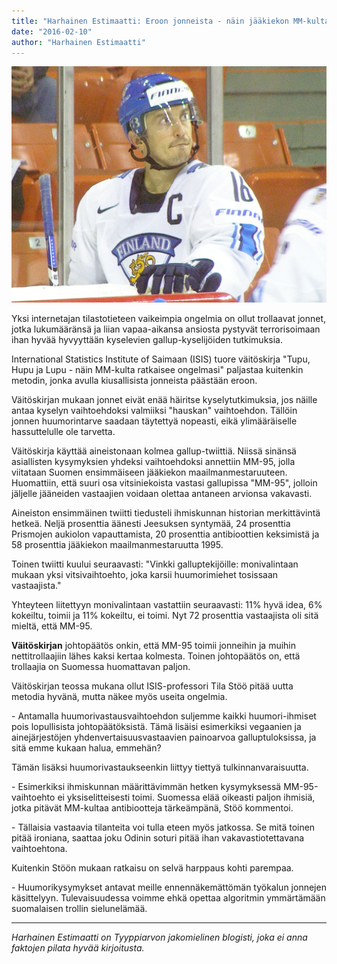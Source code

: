 ```yaml
---
title: "Harhainen Estimaatti: Eroon jonneista - näin jääkiekon MM-kulta 1995 mullistaa kyselytutkimuksen"
date: "2016-02-10"
author: "Harhainen Estimaatti"
---
```


![](Ville_Peltonen.jpg)

Yksi internetajan tilastotieteen vaikeimpia ongelmia on ollut trollaavat jonnet, jotka lukumääränsä ja liian vapaa-aikansa ansiosta pystyvät terrorisoimaan ihan hyvää hyvyyttään kyselevien gallup-kyselijöiden tutkimuksia.

International Statistics Institute of Saimaan (ISIS) tuore väitöskirja "Tupu, Hupu ja Lupu - näin MM-kulta ratkaisee ongelmasi" paljastaa kuitenkin metodin, jonka avulla kiusallisista jonneista päästään eroon.

Väitöskirjan mukaan jonnet eivät enää häiritse kyselytutkimuksia, jos näille antaa kyselyn vaihtoehdoksi valmiiksi "hauskan" vaihtoehdon. Tällöin jonnen huumorintarve saadaan täytettyä nopeasti, eikä ylimääräiselle hassuttelulle ole tarvetta.

Väitöskirja käyttää aineistonaan kolmea gallup-twiittiä. Niissä sinänsä asiallisten kysymyksien yhdeksi vaihtoehdoksi annettiin MM-95, jolla viitataan Suomen ensimmäiseen jääkiekon maailmanmestaruuteen. Huomattiin, että suuri osa vitsiniekoista vastasi gallupissa "MM-95", jolloin jäljelle jääneiden vastaajien voidaan olettaa antaneen arvionsa vakavasti.

Aineiston ensimmäinen twiitti tiedusteli ihmiskunnan historian merkittävintä hetkeä. Neljä prosenttia äänesti Jeesuksen syntymää, 24 prosenttia Prismojen aukiolon vapauttamista, 20 prosenttia antibioottien keksimistä ja 58 prosenttia jääkiekon maailmanmestaruutta 1995.

Toinen twiitti kuului seuraavasti: "Vinkki galluptekijöille: monivalintaan mukaan yksi vitsivaihtoehto, joka karsii huumorimiehet tosissaan vastaajista."

Yhteyteen liitettyyn monivalintaan vastattiin seuraavasti: 11% hyvä idea, 6% kokeiltu, toimii ja 11% kokeiltu, ei toimi. Nyt 72 prosenttia vastaajista oli sitä mieltä, että MM-95.

**Väitöskirjan** johtopäätös onkin, että MM-95 toimii jonneihin ja muihin nettitrollaajiin lähes kaksi kertaa kolmesta. Toinen johtopäätös on, että trollaajia on Suomessa huomattavan paljon.

Väitöskirjan teossa mukana ollut ISIS-professori Tila Stöö pitää uutta metodia hyvänä, mutta näkee myös useita ongelmia.

\- Antamalla huumorivastausvaihtoehdon suljemme kaikki huumori-ihmiset pois lopullisista johtopäätöksistä. Tämä lisäisi esimerkiksi vegaanien ja ainejärjestöjen yhdenvertaisuusvastaavien painoarvoa galluptuloksissa, ja sitä emme kukaan halua, emmehän?

Tämän lisäksi huumorivastaukseenkin liittyy tiettyä tulkinnanvaraisuutta.

\- Esimerkiksi ihmiskunnan määrittävimmän hetken kysymyksessä MM-95-vaihtoehto ei yksiselitteisesti toimi. Suomessa elää oikeasti paljon ihmisiä, jotka pitävät MM-kultaa antibiootteja tärkeämpänä, Stöö kommentoi.

\- Tällaisia vastaavia tilanteita voi tulla eteen myös jatkossa. Se mitä toinen pitää ironiana, saattaa joku Odinin soturi pitää ihan vakavastiotettavana vaihtoehtona.

Kuitenkin Stöön mukaan ratkaisu on selvä harppaus kohti parempaa.

\- Huumorikysymykset antavat meille ennennäkemättömän työkalun jonnejen käsittelyyn. Tulevaisuudessa voimme ehkä opettaa algoritmin ymmärtämään suomalaisen trollin sielunelämää.

* * *

_Harhainen Estimaatti on Tyyppiarvon jakomielinen blogisti, joka ei anna faktojen pilata hyvää kirjoitusta._
